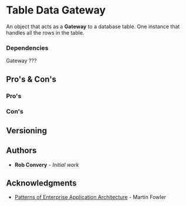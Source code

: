 
# Table Data Gateway

An object that acts as a **Gateway** to a database table. One instance that handles all the rows in the table.  

### Dependencies
Gateway ???

## Pro's & Con's
### Pro's

### Con's

## Versioning

## Authors

* **Rob Convery** - *Initial work*

## Acknowledgments

* [Patterns of Enterprise Application Architecture](https://www.martinfowler.com/books/eaa.html) - Martin Fowler